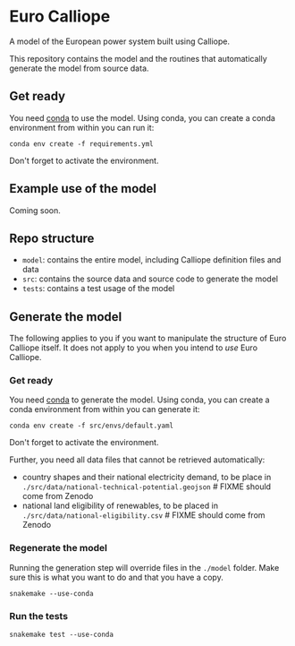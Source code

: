 # Euro Calliope

A model of the European power system built using Calliope.

This repository contains the model and the routines that automatically generate the model from source data.

## Get ready

You need [conda](https://conda.io/docs/index.html) to use the model. Using conda, you can create a conda environment from within you can run it:

    conda env create -f requirements.yml

Don't forget to activate the environment.

## Example use of the model

Coming soon.

## Repo structure

* `model`: contains the entire model, including Calliope definition files and data
* `src`: contains the source data and source code to generate the model
* `tests`: contains a test usage of the model

## Generate the model

The following applies to you if you want to manipulate the structure of Euro Calliope itself. It does not apply to you when you intend to _use_ Euro Calliope.

### Get ready

You need [conda](https://conda.io/docs/index.html) to generate the model. Using conda, you can create a conda environment from within you can generate it:

    conda env create -f src/envs/default.yaml

Don't forget to activate the environment.

Further, you need all data files that cannot be retrieved automatically:

* country shapes and their national electricity demand, to be place in `./src/data/national-technical-potential.geojson` # FIXME should come from Zenodo
* national land eligibility of renewables, to be placed in `./src/data/national-eligibility.csv` # FIXME should come from Zenodo

### Regenerate the model

Running the generation step will override files in the `./model` folder. Make sure this is what you want to do and that you have a copy.

    snakemake --use-conda

### Run the tests

    snakemake test --use-conda
